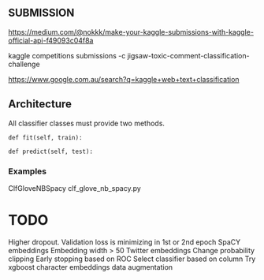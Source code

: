 SUBMISSION
----------
https://medium.com/@nokkk/make-your-kaggle-submissions-with-kaggle-official-api-f49093c04f8a

kaggle competitions submissions -c jigsaw-toxic-comment-classification-challenge

https://www.google.com.au/search?q=kaggle+web+text+classification


Architecture
------------
All classifier classes  must provide two methods.

    def fit(self, train):

    def predict(self, test):


### Examples
ClfGloveNBSpacy clf_glove_nb_spacy.py

TODO
====
Higher dropout. Validation loss is minimizing in 1st or 2nd epoch
SpaCY embeddings
Embedding width > 50
Twitter embeddings
Change probability clipping
Early stopping based on ROC
Select classifier based on column
Try xgboost
character embeddings
data augmentation
